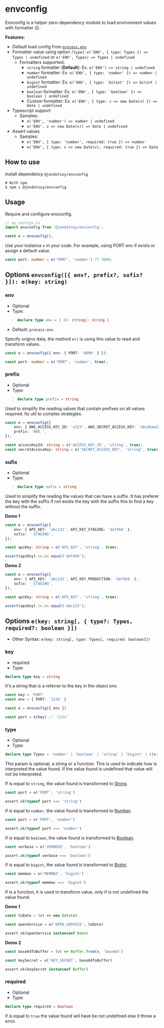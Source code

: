 # envconfig

Envconfig is a helper zero-dependency module to load environment values with formatter 😉.

**Features:**

- Default load config from [`process.env`](https://nodejs.org/dist/latest-v8.x/docs/api/process.html#process_process_env)
- Formatter value using option *`[type]`*: `e('ENV', { type: Types }) => Types | undefined` or `e('ENV', Types) => Types | undefined`
    - Formatters supported:
        - `string` formatter (**Default**): Ex. `e('ENV') => string | undefined`
        - `number` formatter: Ex. `e('ENV', { type: 'number' }) => number | undefined`
        - `bigint` formatter: Ex. `e('ENV', { type: 'bitint' }) => bitint | undefined`
        - `boolean` formatter: Ex. `e('ENV', { type: 'boolean' }) => boolean | undefined`
        - Custom formatter: Ex. `e('ENV', { type: v => new Date(v) }) => Date | undefined`
- Typescript support
    - Samples:
        -  `e('ENV', 'number') => number | undefined`
        -  `e('ENV', v => new Date(v)) => Date | undefined`
- Assert values
    - Samples:
        -  `e('ENV', { type: 'number', required: true }) => number`
        -  `e('ENV', { type: v => new Date(v), required: true }) => Date`


## How to use

Install dependency `@jondotsoy/envconfig`

```shell
# With npm
$ npm i @jondotsoy/envconfig
```

## Usage

Require and configure envconfig.

```ts
// my_configs.ts
import envconfig from '@jondotsoy/envconfig';

const e = envconfig();
```

Use your instance `e` in your code. For example, using PORT env if exists or assign a default value.

```ts
const port: number = e('PORT', 'number') ?? 3000;
```

## Options `envconfig([{ env?, prefix?, sufix? }]): e(key: string)`

### env

- Optional
- Type:
> ```ts
> declare type env = { [k: string]: string }
> ```
- Default: `process.env`

Specify origins data, the method `e()` is using this value to read and transform values.

```ts
const e = envconfig({ env: { PORT: '6000' } });

const port: number = e('PORT', 'number', true);
```

### prefix

- Optional
- Type:
> ```ts
> declare type prefix = string
> ```

Used to simplify the reading values that contain prefixes on all values required. Its util to complex strategies.

```ts
const e = envconfig({
    env: { AWS_ACCESS_KEY_ID: 'a123', AWS_SECRET_ACCESS_KEY: 'abcdeaw12343****' },
    prefix: 'AWS_',
});

const accessKeyId: string = e('ACCESS_KEY_ID', 'string', true);
const secretAccessKey: string = e('SECRET_ACCESS_KEY', 'string', true);
```

### sufix

- Optional
- Type:
> ```ts
> declare type sufix = string
> ```

Used to simplify the reading the values that can have a suffix. It has preferer the key with the suffix if not exists the key with the suffix this to find a key without the suffix.

**Demo 1**

```ts
const e = envconfig({
    env: { API_KEY: 'abc123', API_KEY_STAGING: 'def456' },
    sufix: '_STAGING',
});

const apiKey: string = e('API_KEY', 'string', true);

assert(apiKey).to.be.equal('def456');
```

**Demo 2**

```ts
const e = envconfig({
    env: { API_KEY: 'abc123', API_KEY_PRODUCTION: 'def456' },
    sufix: '_STAGING',
});

const apiKey: string = e('API_KEY', 'string', true);

assert(apiKey).to.be.equal('abc123');
```

## Options `e(key: string[, { type?: Types, required?: boolean }])`

- Other Syntax: `e(key: string[, type: Types[, required: boolean]])`

### key

- required
- Type:
```ts
declare type key = string
```

It's a string that is a referrer to the key in the object env.

```ts
const key = 'PORT'
const env = { PORT: '1234' }

const e = envconfig({ env })

const port = e(key) // '1234'
```

### type

- Optional
- Type:
```ts
declare type Types = 'number' | 'boolean' | 'string' | 'bigint' | ((v: string) => any);
```

This param is optional, a string or a function. This is used to indicate how is interpreted the value found. If the value found is undefined that value will not be interpreted.

If is equal to `string`, the value found is transformed to [String](https://developer.mozilla.org/en-US/docs/Web/JavaScript/Reference/Global_Objects/String).

```ts
const port = e('PORT', 'string')

assert.ok(typeof port === 'string')
```

If is equal to `number`, the value found is transformed to [Number](https://developer.mozilla.org/en-US/docs/Web/JavaScript/Reference/Global_Objects/Number).

```ts
const port = e('PORT', 'number')

assert.ok(typeof port === 'number')
```

If is equal to `boolean`, the value found is transformed to [Boolean](https://developer.mozilla.org/en-US/docs/Web/JavaScript/Reference/Global_Objects/Boolean).

```ts
const verbose = e('VERBOSE', 'boolean')

assert.ok(typeof verbose === 'boolean')
```

If is equal to `bigint`, the value found is transformed to [BigInt](https://developer.mozilla.org/en-US/docs/Web/JavaScript/Reference/Global_Objects/BigInt).

```ts
const memmax = e('MEMMAX', 'bigint')

assert.ok(typeof memmax === 'bigint')
```

If is a function, it is used to transform value, only if is  not undefined the value found.

**Demo 1**

```ts
const toDate = (v) => new Date(v)

const openService = e('OPEN_SERVICE', toDate)

assert.ok(openService instanceof Date)
```

**Demo 2**

```ts
const base64ToBuffer = (v) => Buffer.from(v, 'base64')

const keySecret = e('KEY_SECRET', base64ToBuffer)

assert.ok(keySecret instanceof Buffer)
```

### required

- Optional
- Type:
```ts
declare type required = boolean
```

if is equal to `true` the value found will have be not undefined else it throw a error.
